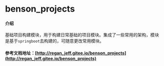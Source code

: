 # benson_projects

#### 介绍

基础项目构建模块，用于构建日常基础的项目模块。集成了一些常用的架构，模块是基于`springboot`去构建的，可随意更改常用模块。

#### 参考文档地址：[http://regan_jeff.gitee.io/benson_projects](http://regan_jeff.gitee.io/benson_projects)